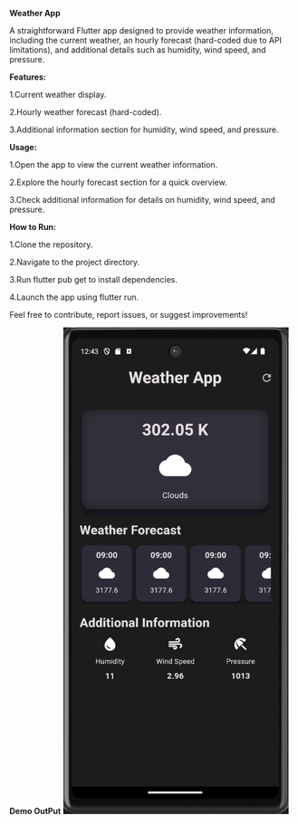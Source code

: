 
**Weather App**

A straightforward Flutter app designed to provide weather information, including the current weather, an hourly forecast (hard-coded due to API limitations), and additional details such as humidity, wind speed, and pressure.

**Features:**

1.Current weather display.

2.Hourly weather forecast (hard-coded).

3.Additional information section for humidity, wind speed, and pressure.

**Usage:**

1.Open the app to view the current weather information.

2.Explore the hourly forecast section for a quick overview.

3.Check additional information for details on humidity, wind speed, and pressure.

**How to Run:**

1.Clone the repository.

2.Navigate to the project directory.

3.Run flutter pub get to install dependencies.

4.Launch the app using flutter run.

Feel free to contribute, report issues, or suggest improvements!


**Demo OutPut**
![Demo not loaded](image.png)